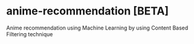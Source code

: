 # anime-recommendation [BETA]
Anime recommendation using Machine Learning by using Content Based Filtering technique
